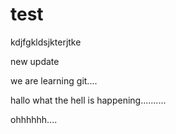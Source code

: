# test
kdjfgkldsjkterjtke


new update



we are learning git....






















hallo what the hell is happening..........


ohhhhhh....
